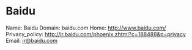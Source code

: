 
# Baidu

Name: Baidu
Domain: baidu.com
Home: http://www.baidu.com/
Privacy_policy: http://ir.baidu.com/phoenix.zhtml?c=188488&p=privacy
Email: ir@baidu.com
